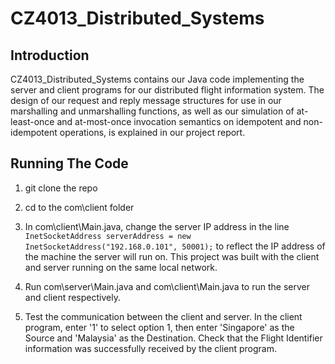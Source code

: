 ﻿# CZ4013_Distributed_Systems

## Introduction
<p> CZ4013_Distributed_Systems contains our Java code implementing the server and client programs for our distributed flight information system. The design of our request and reply message structures for use in our marshalling and unmarshalling functions, as well as our simulation of at-least-once and at-most-once invocation semantics on idempotent and non-idempotent operations, is explained in our project report. </p>

## Running The Code
1. git clone the repo

2. cd to the com\client folder

3. In com\client\Main.java, change the server IP address in the line
   ```InetSocketAddress serverAddress = new InetSocketAddress("192.168.0.101", 50001);```
   to reflect the IP address of the machine the server will run on. This project was built with the client and server running on the same local network.

4. Run com\server\Main.java and com\client\Main.java to run the server and client respectively.

5. Test the communication between the client and server. In the client program, enter '1' to select option 1, then enter 'Singapore' as the Source and 'Malaysia' as the Destination. Check that the Flight Identifier information was successfully received by the client program.

